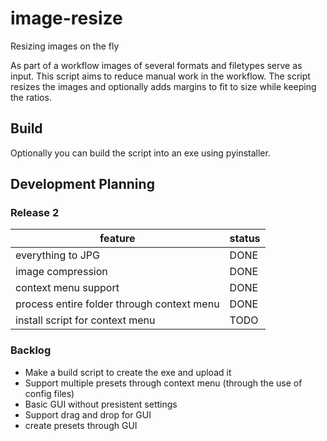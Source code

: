 # image-resize
Resizing images on the fly

As part of a workflow images of several formats and filetypes serve as input. This script aims to reduce manual work in the workflow. The script resizes the images and optionally adds margins to fit to size while keeping the ratios.

## Build
Optionally you can build the script into an exe using pyinstaller.

## Development Planning
### Release 2
| feature | status |
---| ---
everything to JPG | DONE
image compression | DONE
context menu support | DONE
process entire folder through context menu | DONE
install script for context menu | TODO 


### Backlog
- Make a build script to create the exe and upload it
- Support multiple presets through context menu (through the use of config files)
- Basic GUI without presistent settings
- Support drag and drop for GUI
- create presets through GUI